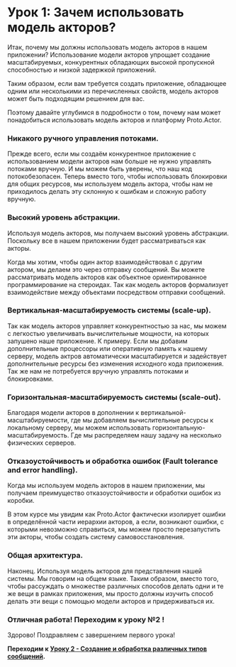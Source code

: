 # Урок 1: Зачем использовать модель акторов?

Итак, почему мы должны использовать модель акторов в нашем приложении? Использование модели акторов упрощает создание масштабируемых, конкурентных обладающих высокой пропускной способностью и низкой задержкой приложений.

Таким образом, если вам требуется создать приложение, обладающее одним или несколькими из перечисленных свойств, модель акторов может быть подходящим решением для вас.

Поэтому давайте углубимся в подробности о том, почему нам может понадобиться использовать модель акторов и платформу Proto.Actor.

### Никакого ручного управления потоками.

Прежде всего, если мы создаём конкурентное приложение с использованием модели акторов нам больше не нужно управлять потоками вручную. И мы можем быть уверены, что наш код потокобезопасен. Теперь вместо того, чтобы использовать блокировки для общих ресурсов, мы используем модель актора, чтобы нам не приходилось делать эту склонную к ошибкам и сложную работу вручную.

### Высокий уровень абстракции.

Используя модель акторов, мы получаем высокий уровень абстракции. Поскольку все в нашем приложении будет рассматриваться как акторы.

Когда мы хотим, чтобы один актор взаимодействовал с другим актором, мы делаем это через отправку сообщений. Вы можете рассматривать модель акторов как объектное ориентированное программирование на стероидах. Так как модель акторов формализует взаимодействие между объектами посредством отправки сообщений.

### Вертикальная-масштабируемость системы (scale-up).

Так как модель акторов управляет конкурентностью за нас, мы можем с легкостью увеличивать вычислительные мощности, на которых запушено наше приложение. К примеру. Если мы добавим дополнительные процессоры или оперативную память к нашему серверу, модель актров автоматически масштабируется и задействует дополнительные ресурсы без изменения исходного кода приложения. Так же нам не потребуется вручную управлять потоками и блокировками.

### Горизонтальная-масштабируемость системы (scale-out).

Благодаря модели акторов в дополнении к вертикальной-масштабируемости, где мы добавляем вычислительные ресурсы к локальному серверу, мы можем использовать горизонтальную-масштабируемость. Где мы распределяем нашу задачу на несколько физических серверов.

### Отказоустойчивость и обработка ошибок (Fault tolerance and error handling).

Когда мы используем модель акторов в нашем приложении, мы получаем преимущество отказоустойчивости и обработки ошибок из коробки. 

В этом курсе мы увидим как Proto.Actor фактически изолирует ошибки в определённой части иерархии акторов, а если, возникают ошибки, с которыми невозможно справиться, мы можем просто перезапустить эти акторы, чтобы создать систему самовосстановления.

### Общая архитектура.

Наконец. Используя модель акторов для представления нашей системы. Мы говорим на общем языке. Таким образом, вместо того, чтобы рассуждать о множестве различных способов делать одни и те же вещи в рамках приложения, мы просто должны изучить способ делать эти вещи с помощью модели акторов и придерживаться их.

### Отличная работа! Переходим к уроку №2 !

Здорово! Поздравляем с завершением первого урока!

**Переходим к [Уроку 2 - Создание и обработка различных типов сообщений](https://github.com/mungobungo/akka-bootcamp-translation-ru/blob/feature/lesson_1-5/src/Unit-1/lesson2).**